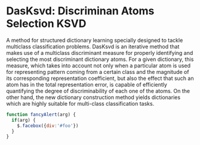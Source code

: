 # DasKsvd: Discriminan Atoms Selection KSVD

A method for structured dictionary learning specially designed to tackle multiclass classification problems. DasKsvd is an iterative method that makes use of a multiclass discriminant measure for properly identifying and selecting the most discriminant dictionary atoms. For a given dictionary, this measure, which takes into account not only when a particular atom is used for representing pattern coming from a certain class and the magnitude of its corresponding representation coefficient, but also the effect that such an atom has in the total representation error, is capable of efficiently quantifying the degree of discriminability of each one of the atoms. On the other hand, the new dictionary construction method yields dictionaries which are highly suitable for multi-class classification tasks.

```javascript
function fancyAlert(arg) {
  if(arg) {
    $.facebox({div:'#foo'})
  }
}
```
